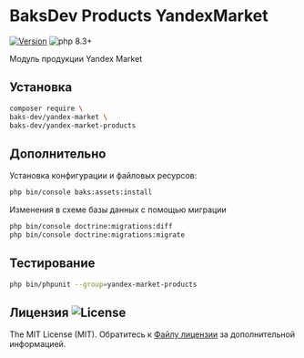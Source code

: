 # BaksDev Products YandexMarket

[![Version](https://img.shields.io/badge/version-7.1.54-blue)](https://github.com/baks-dev/yandex-market-products/releases)
![php 8.3+](https://img.shields.io/badge/php-min%208.3-red.svg)

Модуль продукции Yandex Market

## Установка

``` bash
composer require \
baks-dev/yandex-market \
baks-dev/yandex-market-products
```

## Дополнительно

Установка конфигурации и файловых ресурсов:

``` bash
php bin/console baks:assets:install
```

Изменения в схеме базы данных с помощью миграции

``` bash
php bin/console doctrine:migrations:diff
php bin/console doctrine:migrations:migrate
```

## Тестирование

``` bash
php bin/phpunit --group=yandex-market-products
```

## Лицензия ![License](https://img.shields.io/badge/MIT-green)

The MIT License (MIT). Обратитесь к [Файлу лицензии](LICENSE.md) за дополнительной информацией.
